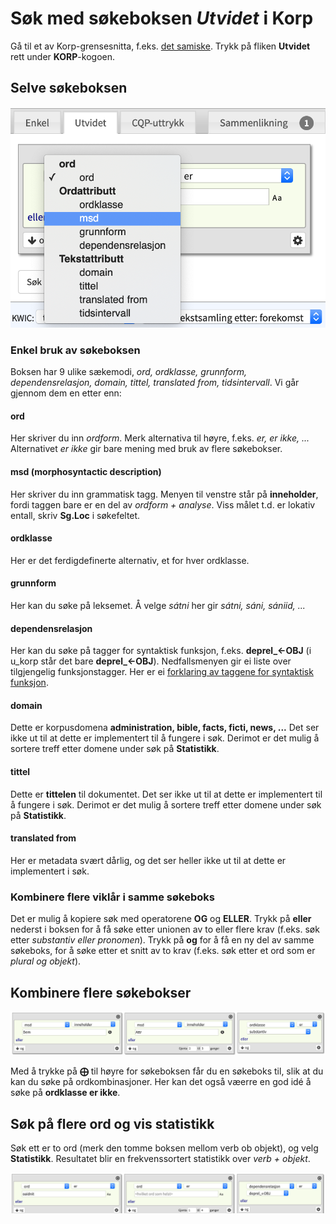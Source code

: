 # Søk med søkeboksen *Utvidet* i Korp

Gå til et av Korp-grensesnitta, f.eks. [det samiske](http://gtweb.uit.no/korp/). Trykk på fliken **Utvidet** rett under **KORP**-kogoen.



## Selve søkeboksen

![Alt text](korp-utvidet.png?raw=true "Søkeboksen *Utvidet*")


### Enkel bruk av søkeboksen

Boksen har 9 ulike sækemodi, *ord, ordklasse, grunnform, dependensrelasjon, domain, tittel, translated from, tidsintervall*. Vi går gjennom dem en etter enn:

#### ord
Her skriver du inn *ordform*. Merk alternativa til høyre, f.eks. *er, er ikke, ...* Alternativet *er ikke* gir bare mening med bruk av flere søkebokser.

#### msd (morphosyntactic description)
Her skriver du inn grammatisk tagg. Menyen til venstre står på **inneholder**, fordi taggen bare er en del av *ordform + analyse*. Viss målet t.d. er lokativ entall, skriv **Sg.Loc** i søkefeltet.

#### ordklasse
Her er det ferdigdefinerte alternativ, et for hver ordklasse.

#### grunnform
Her kan du søke på leksemet. Å velge *sátni* her gir *sátni, sáni, sániid, ...*

#### dependensrelasjon
Her kan du søke på tagger for syntaktisk funksjon, f.eks. **deprel_←OBJ** (i u_korp står det bare **deprel_←OBJ**). Nedfallsmenyen gir ei liste over tilgjengelig funksjonstagger. Her er ei [forklaring av taggene for syntaktisk funksjon](https://giellalt.uit.no/lang/sme/docu-sme-syntaxtags.html).

#### domain
Dette er korpusdomena **administration, bible, facts, ficti, news, ...** Det ser ikke ut til at dette er implementert til å fungere i søk. Derimot er det mulig å sortere treff etter domene under søk på **Statistikk**.

#### tittel
Dette er **tittelen** til dokumentet. Det ser ikke ut til at dette er implementert til å fungere i søk. Derimot er det mulig å sortere treff etter domene under søk på **Statistikk**.

#### translated from
Her er metadata svært dårlig, og det ser heller ikke ut til at dette er implementert i søk.

### Kombinere flere viklår i samme søkeboks

Det er mulig å kopiere søk med operatorene **OG** og **ELLER**. Trykk på **eller** nederst i boksen for å få søke etter unionen av to eller flere krav (f.eks. søk etter *substantiv eller pronomen*). Trykk på **og** for å få en ny del av samme søkeboks, for å søke etter et snitt av to krav (f.eks. søk etter et ord som er *plural og objekt*).

## Kombinere flere søkebokser

![Alt text](korp-treboksar.png?raw=true "Kombinasjon av fleire boksar")


Med å trykke på **⨁** til høyre for søkeboksen får du en søkeboks til, slik at du kan du søke på ordkombinasjoner. Her kan det også væerre en god idé å søke på **ordklasse er ikke**.

## Søk på flere ord og vis statistikk

Søk ett er to ord (merk den tomme boksen mellom verb ob objekt), og velg **Statistikk**. Resultatet blir en frekvenssortert statistikk over *verb + objekt*.

![Alt text](korp-treboks-obj.png?raw=true "Uspesifisert ord mellom verbet og objektet")
